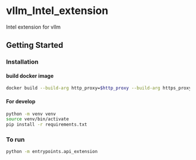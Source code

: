 # vllm_Intel_extension

Intel extension for vllm

## Getting Started

### Installation

#### build docker image

```bash
docker build --build-arg http_proxy=$http_proxy --build-arg https_proxy=$https_proxy -f Dockerfile.hpu -t test .
```

#### For develop

```bash
python -m venv venv
source venv/bin/activate
pip install -r requirements.txt
```

### To run

```bash
python -m entrypoints.api_extension
```
